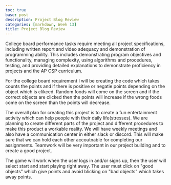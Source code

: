 ```yaml
---
toc: true
base: post
description: Project Blog Review
categories: [markdown, Week 13]
title: Project Blog Review
---
```


College board performance tasks require meeting all project specifications, including written report and video adequacy and demonstration of programming ability. This includes demonstrating program objectives and functionality, managing complexity, using algorithms and procedures, testing, and providing detailed explanations to demonstrate proficiency in projects and the  AP CSP curriculum.

For the college board requirement I will be creating the code which takes counts the points and if there is positive or negatie points depending on the object which is clikced. Random foods will come on the screen and if the correct objects are clicked then the points will increase if the wrong foods come on the screen than the points will decrease.

The overall plan for creating this project is to create a fun entertainment activity which can help people with their daily life(stresses). We are planning to create different parts of the project and different procedures to make this product a workable reality. We will have weekly meetings and also have a communication center in either slack or discord. This will make sure that we can hold each other accoutnable for completing our assignments. Teamwork will be very important in our project building and to create a good project.

The game will work when the user logs in and/or signs up, then the user will select start and start playing right away. The user must click on "good objects" which give points and avoid blicking on "bad objects" which takes away points.

